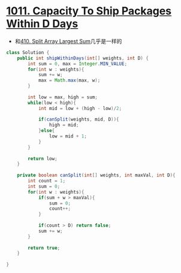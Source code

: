 # [1011. Capacity To Ship Packages Within D Days](https://leetcode.com/problems/capacity-to-ship-packages-within-d-days/)
* 和[410. Split Array Largest Sum](https://leetcode.com/problems/split-array-largest-sum/)几乎是一样的

```java
class Solution {
    public int shipWithinDays(int[] weights, int D) {
        int sum = 0, max = Integer.MIN_VALUE;
        for(int w : weights){
            sum += w;
            max = Math.max(max, w);
        }
        
        int low = max, high = sum;
        while(low < high){
            int mid = low + (high - low)/2;
            
            if(canSplit(weights, mid, D)){
                high = mid;
            }else{
                low = mid + 1;
            }
        }
        
        return low;
    }
    
    private boolean canSplit(int[] weights, int maxVal, int D){
        int count = 1;
        int sum = 0;
        for(int w : weights){
            if(sum + w > maxVal){
                sum = 0;
                count++;
            }
            
            if(count > D) return false;
            sum += w;
        }
        
        return true;
    }
    
}

```
